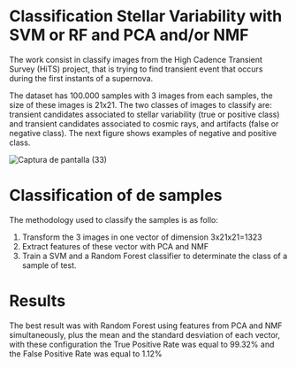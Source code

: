 # Classification Stellar Variability with SVM or RF and PCA and/or NMF

The work consist in classify images from the High Cadence Transient Survey (HiTS) project, that is trying to find transient event that occurs during the first instants of a supernova.

The dataset has 100.000 samples with 3 images from each samples, the size of these images is 21x21. The two classes of images to classify are: transient candidates associated to stellar variability (true or positive class) and transient candidates associated to cosmic rays, and artifacts (false or negative class). The next figure shows examples of negative and positive class.

![Captura de pantalla (33)](https://user-images.githubusercontent.com/19544865/71312696-8b177800-240c-11ea-9253-c4c262995191.png)

# Classification of de samples

The methodology used to classify the samples is as follo:
1) Transform the 3 images in one vector of dimension 3x21x21=1323
2) Extract features of these vector with PCA and NMF
3) Train a SVM and a Random Forest classifier to determinate the class of a sample of test.


# Results

The best result was with Random Forest using features from PCA and NMF simultaneously, plus the mean  and the standard desviation of each vector, with these configuration the True Positive Rate was equal to 99.32% and the False Positive Rate was equal to 1.12%
